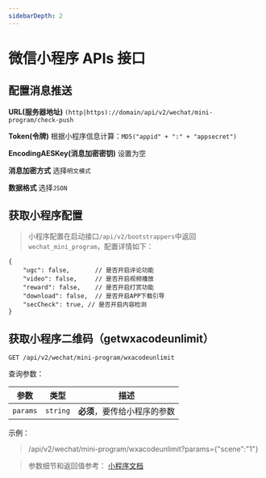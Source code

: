 ```yaml
---
sidebarDepth: 2
---
```


# 微信小程序 APIs 接口

## 配置消息推送

**URL(服务器地址)** `(http|https)://domain/api/v2/wechat/mini-program/check-push`

**Token(令牌)** 根据小程序信息计算：`MD5("appid" + ":" + "appsecret")`

**EncodingAESKey(消息加密密钥)** 设置为空

**消息加密方式** 选择`明文模式`

**数据格式** 选择`JSON`


## 获取小程序配置

> 小程序配置在启动接口`/api/v2/bootstrappers`中返回`wechat_mini_program`，配置详情如下：

```json5
{
    "ugc": false,       // 是否开启评论功能
    "video": false,     // 是否开启视频播放
    "reward": false,    // 是否开启打赏功能
    "download": false,  // 是否开启APP下载引导
    "secCheck": true, // 是否开启内容检测
}
```

## 获取小程序二维码（getwxacodeunlimit）

```
GET /api/v2/wechat/mini-program/wxacodeunlimit
```

查询参数：

| 参数 | 类型 | 描述 |
|:----:|----|----|
| `params` | `string` | **必须**，要传给小程序的参数 |

示例：
> /api/v2/wechat/mini-program/wxacodeunlimit?params={"scene":"1"}

> 参数细节和返回值参考： [小程序文档](https://developers.weixin.qq.com/miniprogram/dev/api-backend/open-api/qr-code/wxacode.getUnlimited.html)

